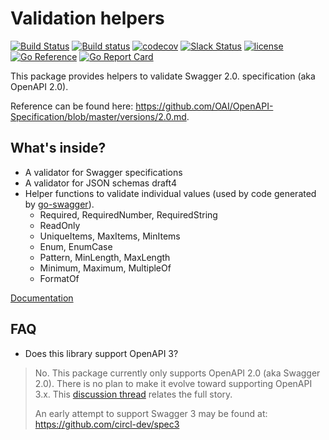 # Validation helpers
[![Build Status](https://travis-ci.org/circl-dev/validate.svg?branch=master)](https://travis-ci.org/circl-dev/validate)
[![Build status](https://ci.appveyor.com/api/projects/status/d6epy6vipueyh5fs/branch/master?svg=true)](https://ci.appveyor.com/project/fredbi/validate/branch/master)
[![codecov](https://codecov.io/gh/circl-dev/validate/branch/master/graph/badge.svg)](https://codecov.io/gh/circl-dev/validate)
[![Slack Status](https://slackin.goswagger.io/badge.svg)](https://slackin.goswagger.io)
[![license](http://img.shields.io/badge/license-Apache%20v2-orange.svg)](https://raw.githubusercontent.com/circl-dev/validate/master/LICENSE)
[![Go Reference](https://pkg.go.dev/badge/github.com/circl-dev/validate.svg)](https://pkg.go.dev/github.com/circl-dev/validate)
[![Go Report Card](https://goreportcard.com/badge/github.com/circl-dev/validate)](https://goreportcard.com/report/github.com/circl-dev/validate)

This package provides helpers to validate Swagger 2.0. specification (aka OpenAPI 2.0). 

Reference can be found here: https://github.com/OAI/OpenAPI-Specification/blob/master/versions/2.0.md.

## What's inside?

* A validator for Swagger specifications
* A validator for JSON schemas draft4
* Helper functions to validate individual values (used by code generated by [go-swagger](https://github.com/go-swagger/go-swagger)).
  * Required, RequiredNumber, RequiredString
  * ReadOnly
  * UniqueItems, MaxItems, MinItems
  * Enum, EnumCase
  * Pattern, MinLength, MaxLength
  * Minimum, Maximum, MultipleOf
  * FormatOf

[Documentation](https://godoc.org/github.com/circl-dev/validate)

## FAQ

* Does this library support OpenAPI 3?

> No.
> This package currently only supports OpenAPI 2.0 (aka Swagger 2.0).
> There is no plan to make it evolve toward supporting OpenAPI 3.x.
> This [discussion thread](https://github.com/circl-dev/spec/issues/21) relates the full story.
>
> An early attempt to support Swagger 3 may be found at: https://github.com/circl-dev/spec3
